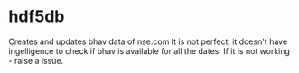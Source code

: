 # hdf5db

Creates and updates bhav data of nse.com
It is not perfect, it doesn't have ingelligence to check if bhav is available for all the dates.
If it is not working - raise a issue.